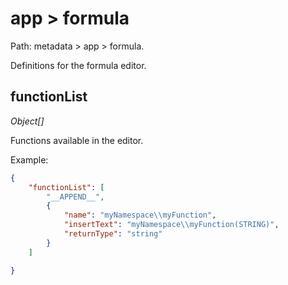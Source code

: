 # app > formula

Path: metadata > app > formula.

Definitions for the formula editor.

## functionList

*Object[]*

Functions available in the editor.

Example:

```json
{
    "functionList": [
        "__APPEND__",
        {
            "name": "myNamespace\\myFunction",
            "insertText": "myNamespace\\myFunction(STRING)",
            "returnType": "string"
        }
    ]

}
```
